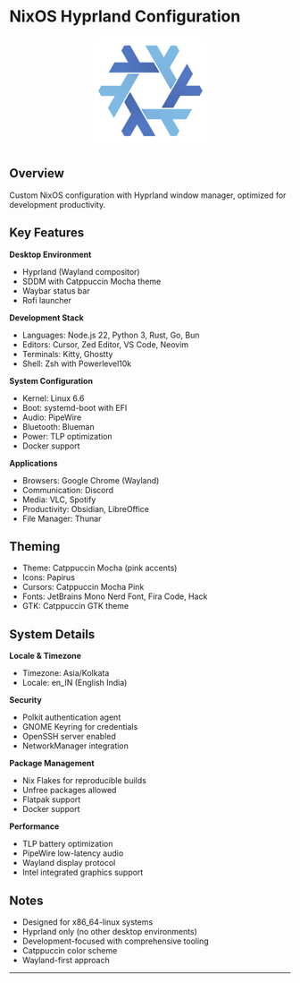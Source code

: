 # NixOS Hyprland Configuration

<div align="center">
  <img src="Nixos-logo.png" alt="NixOS Logo" width="200"/>
</div>

## Overview

Custom NixOS configuration with Hyprland window manager, optimized for development productivity.

## Key Features

**Desktop Environment**
- Hyprland (Wayland compositor)
- SDDM with Catppuccin Mocha theme
- Waybar status bar
- Rofi launcher

**Development Stack**
- Languages: Node.js 22, Python 3, Rust, Go, Bun
- Editors: Cursor, Zed Editor, VS Code, Neovim
- Terminals: Kitty, Ghostty
- Shell: Zsh with Powerlevel10k

**System Configuration**
- Kernel: Linux 6.6
- Boot: systemd-boot with EFI
- Audio: PipeWire
- Bluetooth: Blueman
- Power: TLP optimization
- Docker support

**Applications**
- Browsers: Google Chrome (Wayland)
- Communication: Discord
- Media: VLC, Spotify
- Productivity: Obsidian, LibreOffice
- File Manager: Thunar

## Theming

- Theme: Catppuccin Mocha (pink accents)
- Icons: Papirus
- Cursors: Catppuccin Mocha Pink
- Fonts: JetBrains Mono Nerd Font, Fira Code, Hack
- GTK: Catppuccin GTK theme

## System Details

**Locale & Timezone**
- Timezone: Asia/Kolkata
- Locale: en_IN (English India)

**Security**
- Polkit authentication agent
- GNOME Keyring for credentials
- OpenSSH server enabled
- NetworkManager integration

**Package Management**
- Nix Flakes for reproducible builds
- Unfree packages allowed
- Flatpak support
- Docker support

**Performance**
- TLP battery optimization
- PipeWire low-latency audio
- Wayland display protocol
- Intel integrated graphics support

## Notes

- Designed for x86_64-linux systems
- Hyprland only (no other desktop environments)
- Development-focused with comprehensive tooling
- Catppuccin color scheme
- Wayland-first approach

---


